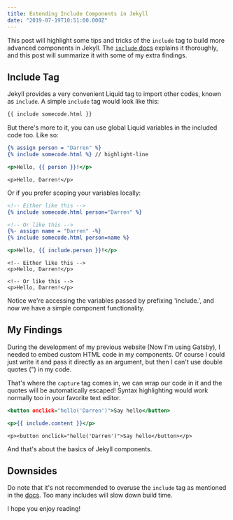 ```yaml
---
title: Extending Include Components in Jekyll
date: "2019-07-19T10:51:00.000Z"
---
```


This post will highlight some tips and tricks of the `include` tag to build more advanced components in Jekyll. The [`include` docs][include-docs] explains it thoroughly, and this post will summarize it with some of my extra findings.

## Include Tag

Jekyll provides a very convenient Liquid tag to import other codes, known as `include`. A simple `include` tag would look like this:

```html
{{ include somecode.html }}
```

But there's more to it, you can use global Liquid variables in the included code too. Like so:

```html:title=index.html
{% assign person = "Darren" %}
{% include somecode.html %} // highlight-line
```

```html:title=somecode.html
<p>Hello, {{ person }}!</p>
```

```html:title=Output
<p>Hello, Darren!</p>
```

Or if you prefer scoping your variables locally:

```html:title=index.html
<!-- Either like this -->
{% include somecode.html person="Darren" %}

<!-- Or like this -->
{%- assign name = "Darren" -%}
{% include somecode.html person=name %}
```

```html:title=somecode.html
<p>Hello, {{ include.person }}!</p>
```

```html:title=Output
<!-- Either like this -->
<p>Hello, Darren!</p>

<!-- Or like this -->
<p>Hello, Darren!</p>
```

Notice we're accessing the variables passed by prefixing 'include.', and now we have a simple component functionality.

## My Findings

During the development of my previous website (Now I'm using Gatsby), I needed to embed custom HTML code in my components. Of course I could just write it and pass it directly as an argument, but then I can't use double quotes (") in my code. 

That's where the `capture` tag comes in, we can wrap our code in it and the quotes will be automatically escaped! Syntax highlighting would work normally too in your favorite text editor.

```html:title=index.html
<button onclick="hello('Darren')">Say hello</button>
```

```html:title=somecode.html
<p>{{ include.content }}</p>
```

```html:title=Output
<p><button onclick="hello('Darren')">Say hello</button></p>
```

And that's about the basics of Jekyll components.

## Downsides

Do note that it's not recommended to overuse the `include` tag as mentioned in the [docs][include-docs]. Too many includes will slow down build time. 

I hope you enjoy reading!

[include-docs]: https://jekyllrb.com/docs/includes/
